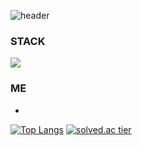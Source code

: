 ![header](https://capsule-render.vercel.app/api?type=waving&color=auto&height=200&section=header&text=김승후's%20GITHUB&fontSize=60)

### STACK
<a href="https://velog.io/@colorful-stars" target="_blank"><img src="https://img.shields.io/badge/Velog-20c997?style=flat-square&logo=Vimeo&logoColor=white"/></a>

### ME
- 

[![Top Langs](https://github-readme-stats.vercel.app/api/top-langs/?username=shockim3710&layout=compact&theme=default)](https://github.com/shockim3710)
[![solved.ac tier](http://mazassumnida.wtf/api/v2/generate_badge?boj=shockim3710)](https://solved.ac/shockim3710)

